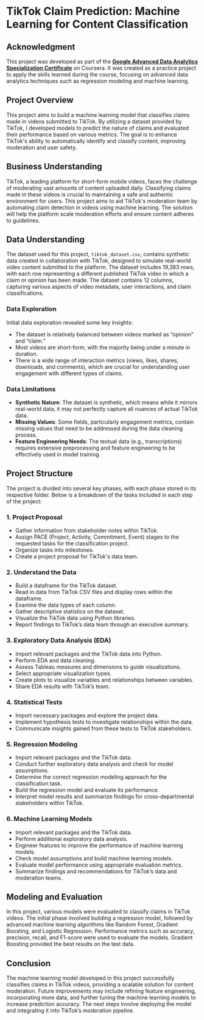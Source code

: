 # TikTok Claim Prediction: Machine Learning for Content Classification

## Acknowledgment

This project was developed as part of the **[Google Advanced Data Analytics Specialization Certificate](https://coursera.org/share/b0a21874c636bdb3b212ad15979debc7)** on Coursera. It was created as a practice project to apply the skills learned during the course, focusing on advanced data analytics techniques such as regression modeling and machine learning.

## Project Overview
This project aims to build a machine learning model that classifies claims made in videos submitted to TikTok. By utilizing a dataset provided by TikTok, I developed models to predict the nature of claims and evaluated their performance based on various metrics. The goal is to enhance TikTok's ability to automatically identify and classify content, improving moderation and user safety.

## Business Understanding
TikTok, a leading platform for short-form mobile videos, faces the challenge of moderating vast amounts of content uploaded daily. Classifying claims made in these videos is crucial to maintaining a safe and authentic environment for users. This project aims to aid TikTok's moderation team by automating claim detection in videos using machine learning. The solution will help the platform scale moderation efforts and ensure content adheres to guidelines.

## Data Understanding
The dataset used for this project, `tiktok_dataset.csv`, contains synthetic data created in collaboration with TikTok, designed to simulate real-world video content submitted to the platform. The dataset includes 19,383 rows, with each row representing a different published TikTok video in which a claim or opinion has been made. The dataset contains 12 columns, capturing various aspects of video metadata, user interactions, and claim classifications.

### Data Exploration
Initial data exploration revealed some key insights:
- The dataset is relatively balanced between videos marked as “opinion” and “claim.”
- Most videos are short-form, with the majority being under a minute in duration.
- There is a wide range of interaction metrics (views, likes, shares, downloads, and comments), which are crucial for understanding user engagement with different types of claims.
  
### Data Limitations
- **Synthetic Nature**: The dataset is synthetic, which means while it mirrors real-world data, it may not perfectly capture all nuances of actual TikTok data.
- **Missing Values**: Some fields, particularly engagement metrics, contain missing values that need to be addressed during the data cleaning process.
- **Feature Engineering Needs**: The textual data (e.g., transcriptions) requires extensive preprocessing and feature engineering to be effectively used in model training.


## Project Structure
The project is divided into several key phases, with each phase stored in its respective folder. Below is a breakdown of the tasks included in each step of the project:

### 1. Project Proposal
- Gather information from stakeholder notes within TikTok.
- Assign PACE (Project, Activity, Commitment, Event) stages to the requested tasks for the classification project.
- Organize tasks into milestones.
- Create a project proposal for TikTok's data team.

### 2. Understand the Data
- Build a dataframe for the TikTok dataset.
- Read in data from TikTok CSV files and display rows within the dataframe.
- Examine the data types of each column.
- Gather descriptive statistics on the dataset.
- Visualize the TikTok data using Python libraries.
- Report findings to TikTok’s data team through an executive summary.

### 3. Exploratory Data Analysis (EDA)
- Import relevant packages and the TikTok data into Python.
- Perform EDA and data cleaning.
- Assess Tableau measures and dimensions to guide visualizations.
- Select appropriate visualization types.
- Create plots to visualize variables and relationships between variables.
- Share EDA results with TikTok’s team.

### 4. Statistical Tests
- Import necessary packages and explore the project data.
- Implement hypothesis tests to investigate relationships within the data.
- Communicate insights gained from these tests to TikTok stakeholders.

### 5. Regression Modeling
- Import relevant packages and the TikTok data.
- Conduct further exploratory data analysis and check for model assumptions.
- Determine the correct regression modeling approach for the classification task.
- Build the regression model and evaluate its performance.
- Interpret model results and summarize findings for cross-departmental stakeholders within TikTok.

### 6. Machine Learning Models
- Import relevant packages and the TikTok data.
- Perform additional exploratory data analysis.
- Engineer features to improve the performance of machine learning models.
- Check model assumptions and build machine learning models.
- Evaluate model performance using appropriate evaluation metrics.
- Summarize findings and recommendations for TikTok’s data and moderation teams.

## Modeling and Evaluation
In this project, various models were evaluated to classify claims in TikTok videos. The initial phase involved building a regression model, followed by advanced machine learning algorithms like Random Forest, Gradient Boosting, and Logistic Regression. Performance metrics such as accuracy, precision, recall, and F1-score were used to evaluate the models. Gradient Boosting provided the best results on the test data.

## Conclusion
The machine learning model developed in this project successfully classifies claims in TikTok videos, providing a scalable solution for content moderation. Future improvements may include refining feature engineering, incorporating more data, and further tuning the machine learning models to increase prediction accuracy. The next steps involve deploying the model and integrating it into TikTok’s moderation pipeline.
